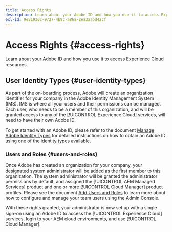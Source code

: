 ```yaml
---
title: Access Rights
description: Learn about your Adobe ID and how you use it to access Experience Cloud resources.
exl-id: 9e51936c-9727-4b9c-a86a-2ea3aabd42cf
---
```


# Access Rights {#access-rights}

Learn about your Adobe ID and how you use it to access Experience Cloud resources.

## User Identity Types {#user-identity-types}

As part of the on-boarding process, Adobe will create an organization identifier for your company in the Adobe Identity Management System (IMS). IMS is where all your users and their permissions can be managed. Each user, who needs to be a member of this organization, and will be granted access to any of the [!UICONTROL Experience Cloud] services, will need to have their own Adobe ID. 

To get started with an Adobe ID, please refer to the document [Manage Adobe Identity Types](https://helpx.adobe.com/enterprise/using/identity.html) for detailed instructions on how to obtain an Adobe ID using one of the identity types available.

### Users and Roles {#users-and-roles}

Once Adobe has created an organization for your company, your designated system administrator will be added as the first member to this organization. The system administrator will be granted the administrator permissions by default, and assigned the [!UICONTROL AEM Managed Services] product and one or more [!UICONTROL Cloud Manager] product profiles. Please see the document [Add Users and Roles](/help/requirements/users-and-roles.md) to learn more about how to configure and manage your team users using the Admin Console.

With these rights granted, your administrator is now set up with a single sign-on using an Adobe ID to access the [!UICONTROL Experience Cloud] services, login to your AEM cloud environments, and use [!UICONTROL Cloud Manager].
